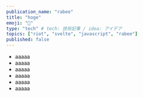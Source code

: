 ```yaml
---
publication_name: "rabee"
title: "hoge"
emoji: "🌟"
type: "tech" # tech: 技術記事 / idea: アイデア
topics: ["riot", "svelte", "javascript", "rabee"]
published: false
---
```

- aaaaa
- aaaaa
- aaaaa
- aaaaa
- aaaaa
- aaaaa
